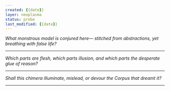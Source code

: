 ```yaml
---
created: {{date}}
layer: neoplasma
status: probe
last_modified: {{date}}
---
```


*What monstrous model is conjured here—*
*stitched from abstractions, yet breathing with false life?*  

---

*Which parts are flesh, which parts illusion,*
*and which parts the desperate glue of reason?*  

---

*Shall this chimera illuminate, mislead,*
*or devour the Corpus that dreamt it?*

---
